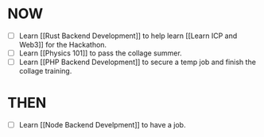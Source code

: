 # NOW

- [ ] Learn [[Rust Backend Development]] to help learn [[Learn ICP and Web3]] for the Hackathon.
- [ ] Learn [[Physics 101]] to pass the collage summer.
- [ ] Learn [[PHP Backend Development]] to secure a temp job and finish the collage training.

# THEN

- [ ] Learn [[Node Backend Develpment]] to have a job.